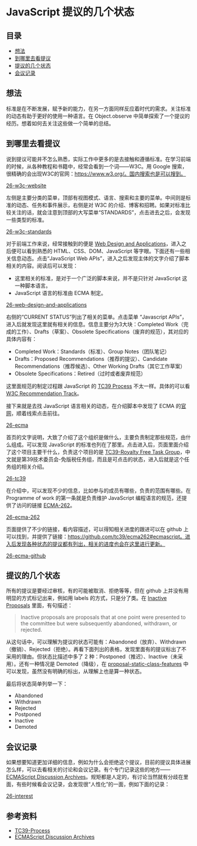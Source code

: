 # JavaScript 提议的几个状态
## <a name="index"></a> 目录
* [想法](#think)
* [到哪里去看提议](#experience)
* [提议的几个状态](#reference)
* [会议记录](#reference)

## <a name="think"></a> 想法
标准是在不断发展，赋予新的能力，在另一方面同样反应着时代的需求。关注标准的动态有助于更好的使用一种语言。在 Object.observe 中简单探索了一个提议的经历。想着如何去关注这些做一个简单的总结。

## <a name="where"></a> 到哪里去看提议
说到提议可能并不怎么熟悉，实际工作中更多的是去接触和遵循标准。在学习前端的时候，从各种教程和书籍中，经常会看到一个词——W3C。用 Google 搜索，很精确的会出现W3C的官网：https://www.w3.org/。国内搜索也是可以搜到。

[26-w3c-website][url-local-w3c-website]

左侧是主要分类的菜单，顶部有视图模式、语言、搜索和主要的菜单。中间则是标准的动态、任务和事件展示，右侧是对 W3C 的介绍、博客和招聘。如果对标准比较关注的话，就会注意到顶部的大写菜单“STANDARDS”，点击进去之后，会发现一些类型的标准。

[26-w3c-standards][url-local-w3c-standards]

对于前端工作来说，经常接触到的便是 [Web Design and Applications][url-web-design-and-applications]，进入之后便可以看到熟悉的 HTML、CSS、DOM、JavaScript 等字眼。下面还有一些相关信息动态。点击“JavaScript Web APIs”，进入之后发现主体的文字介绍了脚本相关的内容。阅读后可以发现：
- 这里相关的标准，是对于一个广泛的脚本来说，并不是只针对 JavaScript 这一种脚本语言。
- JavaScript 语言的标准由 ECMA 制定。

[26-web-design-and-applications][url-local-web-design-and-applications]

右侧的“CURRENT STATUS”列出了相关的菜单。点击菜单 “Javascript APIs”，进入后就发现这里就有相关的信息。信息主要分为3大块：Completed Work（完成的工作）、Drafts（草案）、Obsolete Specifications（废弃的规范），其对应的具体内容有：
- Completed Work：Standards（标准）、Group Notes（团队笔记）
- Drafts：Proposed Recommendations（推荐的提议）、Candidate Recommendations（推荐候选）、Other Working Drafts（其它工作草案）
- Obsolete Specifications：Retired（过时或者废弃规范）

这里面规范的制定过程跟 JavaScript 的 [TC39 Process][url-TC39-Process] 不太一样。具体的可以看 [W3C Recommendation Track][url-w3c-track]。

接下来就是去找 JavaScript 语言相关的动态，在介绍脚本中发现了 ECMA 的[官网][url-ecma]，顺着线索点击前往。

[26-ecma][url-local-ecma]

首页的文字说明，大致了介绍了这个组织是做什么，主要负责制定那些规范，由什么组成。可以发现 JavaScript 的标准也列在了那里。点击进入后，页面里面介绍了这个项目主要干什么，负责这个项目的是 [TC39-Royalty Free Task Group][url-tc39-group]，中文就是第39技术委员会-免版税任务组，而且是可点击的状态，进入后就是这个任务组的相关介绍。

[26-tc39][url-local-tc39]

在介绍中，可以发现不少的信息，比如参与的成员有哪些，负责的范围有哪些。在 Programme of work 的第一条就是负责维护 JavaScript 编程语言的规范，还提供了访问的链接 [ECMA-262][url-ecma-262]。

[26-ecma-262][url-local-ecma-262]

页面提供了不少的链接，看内容描述，可以得知相关进度的跟进可以在 github 上可以找到，并提供了链接：https://github.com/tc39/ecma262#ecmascript。进入后发现各种状态的提议都有列出，相关的进度也会在这里进行更新。

[26-ecma-github][url-local-ecma-github]

## 提议的几个状态
所有的提议是要经过审核，有的可能被取消、拒绝等等，但在 github 上并没有用明显的方式标记出来，例如用 labels 的方式，只是分了类。在 [Inactive Proposals][url-inactive-proposals] 里面，有句描述：
> Inactive proposals are proposals that at one point were presented to the committee but were subsequently abandoned, withdrawn, or rejected.

从这句话中，可以理解为提议的状态可能有：Abandoned（放弃）、Withdrawn（撤销）、Rejected（拒绝）。再看下面列出的表格，发现里面有的提议标出了不采用的理由。但状态比描述中多了 2 种：Postponed（推迟）、Inactive（未采用）。还有一种情况是 Demoted（降级），在 [proposal-static-class-features][url-class-features] 中可以发现，虽然没有明确的标出，从理解上也是算一种状态。

最后将状态简单列举一下：
- Abandoned
- Withdrawn
- Rejected
- Postponed
- Inactive
- Demoted

## 会议记录
如果想要知道更加详细的信息，例如为什么会拒绝这个提议，目前的提议具体进展怎么样，可以去看相关的讨论和会议记录。有个专门记录这些的地方——[ECMAScript Discussion Archives][url-esdiscuss]。规矩都是人定的，有讨论当然就有分歧在里面，有些时候看会议记录，会发现很“人性化”的一面，例如下面的记录：

[26-interest][url-local-interest]


## <a name="reference"></a> 参考资料
- [TC39-Process][url-TC39-Process]
- [ECMAScript Discussion Archives](https://esdiscuss.org/)

[url-local-w3c-website]:./images/26/26-w3c-website.png
[url-local-w3c-standards]:./images/26/26-w3c-standards.png
[url-local-web-design-and-applications]:./images/26/26-web-design-and-applications.png
[url-local-ecma]:./images/26/26-ecma.png
[url-local-tc39]:./images/26/26-tc39.png
[url-local-ecma-262]:./images/26/26-ecma-262.png
[url-local-ecma-github]:./images/26/26-ecma-github.png
[url-local-interest]:./images/26/26-interest.png

[url-w3c-china]:http://www.chinaw3c.org/
[url-w3c]:https://www.w3.org/
[url-web-design-and-applications]:https://www.w3.org/standards/webdesign/
[url-all-standards-drafts]:https://www.w3.org/TR/
[url-TC39-Process]:https://tc39.github.io/process-document/
[url-github-w3c]:https://github.com/w3c
[url-w3c-track]:https://www.w3.org/2018/Process-20180201/#rec-advance
[url-ecma]:http://www.ecma-international.org/
[url-tc39-group]:http://www.ecma-international.org/memento/tc39-rf-tg.htm
[url-ecma-262]:http://www.ecma-international.org/publications/standards/Ecma-262.htm
[url-inactive-proposals]:https://github.com/tc39/proposals/blob/master/inactive-proposals.md
[url-class-features]:https://github.com/tc39/proposal-static-class-features/
[url-esdiscuss]:https://esdiscuss.org/